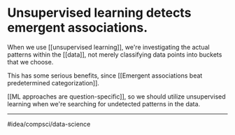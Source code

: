 # Unsupervised learning detects emergent associations.
When we use [[unsupervised learning]], we're investigating the actual patterns within the [[data]], not merely classifying data points into buckets that we choose. 

This has some serious benefits, since [[Emergent associations beat predetermined categorization]]. 

[[ML approaches are question-specific]], so we should utilize unsupervised learning when we're searching for undetected patterns in the data. 

---
#idea/compsci/data-science 